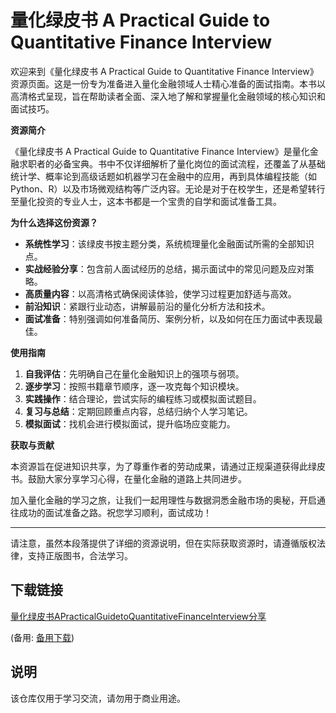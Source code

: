 # 量化绿皮书 A Practical Guide to Quantitative Finance Interview

欢迎来到《量化绿皮书 A Practical Guide to Quantitative Finance Interview》资源页面。这是一份专为准备进入量化金融领域人士精心准备的面试指南。本书以高清格式呈现，旨在帮助读者全面、深入地了解和掌握量化金融领域的核心知识和面试技巧。

**资源简介**

《量化绿皮书 A Practical Guide to Quantitative Finance Interview》是量化金融求职者的必备宝典。书中不仅详细解析了量化岗位的面试流程，还覆盖了从基础统计学、概率论到高级话题如机器学习在金融中的应用，再到具体编程技能（如Python、R）以及市场微观结构等广泛内容。无论是对于在校学生，还是希望转行至量化投资的专业人士，这本书都是一个宝贵的自学和面试准备工具。

**为什么选择这份资源？**

- **系统性学习**：该绿皮书按主题分类，系统梳理量化金融面试所需的全部知识点。
- **实战经验分享**：包含前人面试经历的总结，揭示面试中的常见问题及应对策略。
- **高质量内容**：以高清格式确保阅读体验，使学习过程更加舒适与高效。
- **前沿知识**：紧跟行业动态，讲解最前沿的量化分析方法和技术。
- **面试准备**：特别强调如何准备简历、案例分析，以及如何在压力面试中表现最佳。

**使用指南**

1. **自我评估**：先明确自己在量化金融知识上的强项与弱项。
2. **逐步学习**：按照书籍章节顺序，逐一攻克每个知识模块。
3. **实践操作**：结合理论，尝试实际的编程练习或模拟面试题目。
4. **复习与总结**：定期回顾重点内容，总结归纳个人学习笔记。
5. **模拟面试**：找机会进行模拟面试，提升临场应变能力。

**获取与贡献**

本资源旨在促进知识共享，为了尊重作者的劳动成果，请通过正规渠道获得此绿皮书。鼓励大家分享学习心得，在量化金融的道路上共同进步。

加入量化金融的学习之旅，让我们一起用理性与数据洞悉金融市场的奥秘，开启通往成功的面试准备之路。祝您学习顺利，面试成功！

---

请注意，虽然本段落提供了详细的资源说明，但在实际获取资源时，请遵循版权法律，支持正版图书，合法学习。

## 下载链接
[量化绿皮书APracticalGuidetoQuantitativeFinanceInterview分享](https://pan.quark.cn/s/d9e961e7cf59) 

(备用: [备用下载](https://pan.baidu.com/s/1LRS8uA6YqdEey1_6mTU-0Q?pwd=1234))

## 说明

该仓库仅用于学习交流，请勿用于商业用途。
